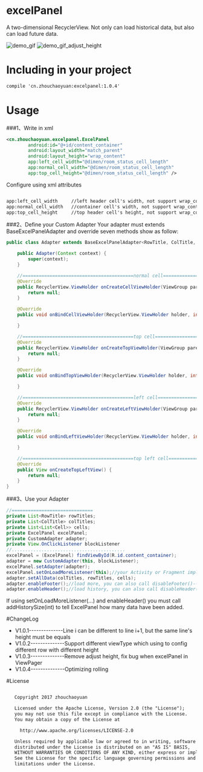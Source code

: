 # excelPanel
A two-dimensional RecyclerView. Not only can load historical data, but also can load future data.

![demo_gif](https://raw.githubusercontent.com/zhouchaoyuan/excelPanel/master/app/src/main/assets/roomFormDemo.gif)
![demo_gif_adjust_height](https://raw.githubusercontent.com/zhouchaoyuan/excelPanel/master/app/src/main/assets/roomFormDemoAdjustHeight.gif)

# Including in your project

```xml
compile 'cn.zhouchaoyuan:excelpanel:1.0.4'
```

# Usage

###1、Write in xml

```xml
<cn.zhouchaoyuan.excelpanel.ExcelPanel
        android:id="@+id/content_container"
        android:layout_width="match_parent"
        android:layout_height="wrap_content"
        app:left_cell_width="@dimen/room_status_cell_length"
        app:normal_cell_width="@dimen/room_status_cell_length"
        app:top_cell_height="@dimen/room_status_cell_length" />
```

Configure using xml attributes

```xml

app:left_cell_width     //left header cell's width, not support wrap_content
app:normal_cell_width   //container cell's width, not support wrap_content
app:top_cell_height     //top header cell's height, not support wrap_content

```


###2、Define your Custom Adapter
Your adapter must extends BaseExcelPanelAdapter and override seven methods show as follow:

```java
public class Adapter extends BaseExcelPanelAdapter<RowTitle, ColTitle, Cell>{

    public Adapter(Context context) {
        super(context);
    }

    //=========================================normal cell=========================================
    @Override
    public RecyclerView.ViewHolder onCreateCellViewHolder(ViewGroup parent, int viewType) {
        return null;
    }

    @Override
    public void onBindCellViewHolder(RecyclerView.ViewHolder holder, int verticalPosition, int horizontalPosition) {

    }

    //=========================================top cell===========================================
    @Override
    public RecyclerView.ViewHolder onCreateTopViewHolder(ViewGroup parent, int viewType) {
        return null;
    }

    @Override
    public void onBindTopViewHolder(RecyclerView.ViewHolder holder, int position) {

    }

    //=========================================left cell===========================================
    @Override
    public RecyclerView.ViewHolder onCreateLeftViewHolder(ViewGroup parent, int viewType) {
        return null;
    }

    @Override
    public void onBindLeftViewHolder(RecyclerView.ViewHolder holder, int position) {

    }

    //=========================================top left cell=======================================
    @Override
    public View onCreateTopLeftView() {
        return null;
    }
}
```

###3、Use your Adapter

```java
//==============================
private List<RowTitle> rowTitles;
private List<ColTitle> colTitles;
private List<List<Cell>> cells;
private ExcelPanel excelPanel;
private CustomAdapter adapter;
private View.OnClickListener blockListener
//..........................................
excelPanel = (ExcelPanel) findViewById(R.id.content_container);
adapter = new CustomAdapter(this, blockListener);
excelPanel.setAdapter(adapter);
excelPanel.setOnLoadMoreListener(this);//your Activity or Fragment implement ExcelPanel.OnLoadMoreListener
adapter.setAllData(colTitles, rowTitles, cells);
adapter.enableFooter();//load more, you can also call disableFooter()----default
adapter.enableHeader();//load history, you can also call disableHeader()----default
```

If using setOnLoadMoreListener(...) and enableHeader() you must call addHistorySize(int) to tell ExcelPanel how many data have been added.

#ChangeLog

- V1.0.1--------------Line i can be different to line i+1, but the same line's height must be equals
- V1.0.2--------------Support different viewType which using to config different row with different height
- V1.0.3--------------Remove adjust height, fix bug when excelPanel in ViewPager
- V1.0.4--------------Optimizing rolling

#License

```xml

   Copyright 2017 zhouchaoyuan

   Licensed under the Apache License, Version 2.0 (the "License");
   you may not use this file except in compliance with the License.
   You may obtain a copy of the License at

     http://www.apache.org/licenses/LICENSE-2.0

   Unless required by applicable law or agreed to in writing, software
   distributed under the License is distributed on an "AS IS" BASIS,
   WITHOUT WARRANTIES OR CONDITIONS OF ANY KIND, either express or implied.
   See the License for the specific language governing permissions and
   limitations under the License.

```